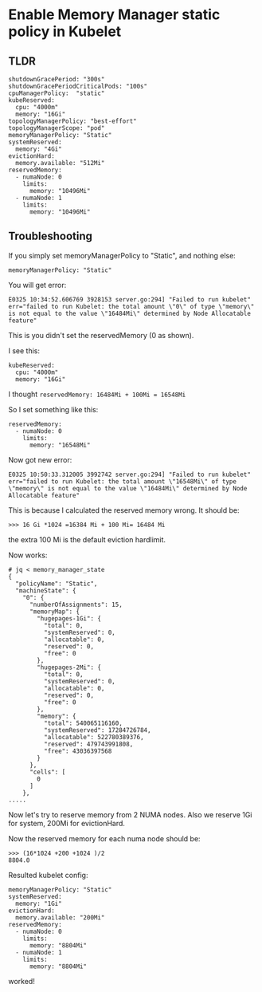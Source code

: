 # Enable Memory Manager static policy in Kubelet

## TLDR

```
shutdownGracePeriod: "300s"
shutdownGracePeriodCriticalPods: "100s"
cpuManagerPolicy:  "static"
kubeReserved:
  cpu: "4000m"
  memory: "16Gi"
topologyManagerPolicy: "best-effort"
topologyManagerScope: "pod"
memoryManagerPolicy: "Static"
systemReserved:
  memory: "4Gi"
evictionHard:
  memory.available: "512Mi"
reservedMemory:
  - numaNode: 0
    limits:
      memory: "10496Mi"
  - numaNode: 1
    limits:
      memory: "10496Mi"
```

## Troubleshooting

If you simply set memoryManagerPolicy to "Static", and nothing else:

```
memoryManagerPolicy: "Static"
```

You will get error:

```
E0325 10:34:52.606769 3928153 server.go:294] "Failed to run kubelet" err="failed to run Kubelet: the total amount \"0\" of type \"memory\" is not equal to the value \"16484Mi\" determined by Node Allocatable feature"
```

This is you didn't set the reservedMemory (0 as shown).

I see this:

```
kubeReserved:
  cpu: "4000m"
  memory: "16Gi"
```

I thought `reservedMemory: 16484Mi + 100Mi = 16548Mi`

So I set something like this:

```
reservedMemory:
  - numaNode: 0
    limits:
      memory: "16548Mi"
```

Now got new error:

```
E0325 10:50:33.312005 3992742 server.go:294] "Failed to run kubelet" err="failed to run Kubelet: the total amount \"16548Mi\" of type \"memory\" is not equal to the value \"16484Mi\" determined by Node Allocatable feature"
```

This is because I calculated the reserved memory wrong. It should be:

```
>>> 16 Gi *1024 =16384 Mi + 100 Mi= 16484 Mi
```

the extra 100 Mi is the default eviction hardlimit.

Now works:

```
# jq < memory_manager_state
{
  "policyName": "Static",
  "machineState": {
    "0": {
      "numberOfAssignments": 15,
      "memoryMap": {
        "hugepages-1Gi": {
          "total": 0,
          "systemReserved": 0,
          "allocatable": 0,
          "reserved": 0,
          "free": 0
        },
        "hugepages-2Mi": {
          "total": 0,
          "systemReserved": 0,
          "allocatable": 0,
          "reserved": 0,
          "free": 0
        },
        "memory": {
          "total": 540065116160,
          "systemReserved": 17284726784,
          "allocatable": 522780389376,
          "reserved": 479743991808,
          "free": 43036397568
        }
      },
      "cells": [
        0
      ]
    },
.....
```

Now let's try to reserve memory from 2 NUMA nodes. Also we reserve 1Gi for system, 200Mi for evictionHard.

Now the reserved memory for each numa node should be:

```
>>> (16*1024 +200 +1024 )/2
8804.0
```

Resulted kubelet config:

```
memoryManagerPolicy: "Static"
systemReserved:
  memory: "1Gi"
evictionHard:
  memory.available: "200Mi"
reservedMemory:
  - numaNode: 0
    limits:
      memory: "8804Mi"
  - numaNode: 1
    limits:
      memory: "8804Mi"
```

worked!





